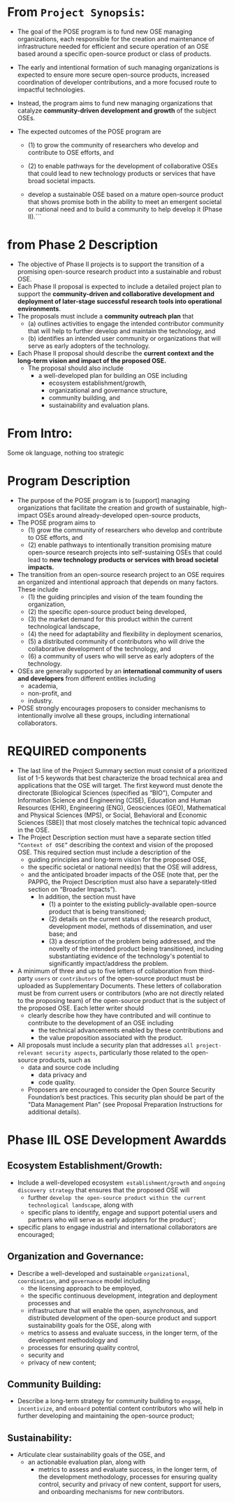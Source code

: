 # From `Project Synopsis`:

- The goal of the POSE program is to fund new OSE managing organizations, each responsible for the creation and maintenance of infrastructure needed for efficient and secure operation of an OSE based around a specific open-source product or class of products. 

- The early and intentional formation of such managing organizations is expected to ensure more secure open-source products, increased coordination of developer contributions, and a more focused route to impactful technologies. 

- Instead, the program aims to fund new managing organizations that catalyze **community-driven development and growth** of the subject OSEs. 

- The expected outcomes of the POSE program are 
  - (1) to grow the community of researchers who develop and contribute to OSE efforts, and 
  - (2) to enable pathways for the development of collaborative OSEs that could lead to new technology products or services that have broad societal impacts. 
  
  - develop a sustainable OSE based on a mature open-source product that shows promise both in the ability to meet an emergent societal or national need and to build a community to help develop it (Phase II).```


# from Phase 2 Description

- The objective of Phase II projects is to support the transition of a promising open-source research product into a sustainable and robust OSE. 
- Each Phase II proposal is expected to include a detailed project plan to support the **community-driven and collaborative development and deployment of later-stage successful research tools into operational environments**. 
- The proposals must include a **community outreach plan** that 
  - (a) outlines activities to engage the intended contributor community that will help to further develop and maintain the technology, and 
  - (b) identifies an intended user community or organizations that will serve as early adopters of the technology. 
- Each Phase II proposal should describe the **current context and the long-term vision and impact of the proposed OSE.**
  - The proposal should also include
    - a well-developed plan for building an OSE including 
      - ecosystem establishment/growth,
      - organizational and governance structure,
      - community building, and
      - sustainability and evaluation plans.

# From Intro:

Some ok language, nothing too strategic

# Program Description 

- The purpose of the POSE program is to [support] managing organizations that facilitate the creation and growth of sustainable, high-impact OSEs around already-developed open-source products,  
- The POSE program aims to 
  - (1) grow the community of researchers who develop and contribute to OSE efforts, and
  - (2) enable pathways to intentionally transition promising mature open-source research projects into self-sustaining OSEs that could lead to **new technology products or services with broad societal impacts.**
- The transition from an open-source research project to an OSE requires an organized and intentional approach that depends on many factors. These include 
  - (1) the guiding principles and vision of the team founding the organization, 
  - (2) the specific open-source product being developed, 
  - (3) the market demand for this product within the current technological landscape, 
  - (4) the need for adaptability and flexibility in deployment scenarios, 
  - (5) a distributed community of contributors who will drive the collaborative development of the technology, and 
  - (6) a community of users who will serve as early adopters of the technology. 
- OSEs are generally supported by an **international community of users and developers** from different entities including
  - academia,
  - non-profit, and 
  - industry. 
- POSE strongly encourages proposers to consider mechanisms to intentionally involve all these groups, including international collaborators.
# REQUIRED components

- The last line of the Project Summary section must consist of a prioritized list of 1-5 keywords that best characterize the broad technical area and applications that the OSE will target. The first keyword must denote the directorate [Biological Sciences (specified as “BIO”), Computer and Information Science and Engineering (CISE), Education and Human Resources (EHR), Engineering (ENG), Geosciences (GEO), Mathematical and Physical Sciences (MPS), or Social, Behavioral and Economic Sciences (SBE)] that most closely matches the technical topic advanced in the OSE.
- The Project Description section must have a separate section titled `“Context of OSE”` describing the context and vision of the proposed OSE. This required section must include a description of the
  - guiding principles and long-term vision for the proposed OSE, 
  - the specific societal or national need(s) that the OSE will address, 
  - and the anticipated broader impacts of the OSE (note that, per the PAPPG, the Project Description must also have a separately-titled section on “Broader Impacts”). 
    - In addition, the section must have 
      - (1) a pointer to the existing publicly-available open-source product that is being transitioned; 
      - (2) details on the current status of the research product, development model, methods of dissemination, and user base; and 
      - (3) a description of the problem being addressed, and the novelty of the intended product being transitioned, including substantiating evidence of the technology's potential to significantly impact/address the problem. 
- A minimum of three and up to five letters of collaboration from third-party `users` or `contributors` of the open-source product must be uploaded as Supplementary Documents. These letters of collaboration must be from current users or contributors (who are not directly related to the proposing team) of the open-source product that is the subject of the proposed OSE. Each letter writer should 
  - clearly describe how they have contributed and will continue to contribute to the development of an OSE including 
    - the technical advancements enabled by these contributions and 
    - the value proposition associated with the product. 
- All proposals must include a security plan that addresses `all project-relevant security aspects`, particularly those related to the open-source products, such as 
  - data and source code including
    - data privacy and
    - code quality. 
  - Proposers are encouraged to consider the Open Source Security Foundation’s best practices. This security plan should be part of the "Data Management Plan" (see Proposal Preparation Instructions for additional details).

# Phase IIL OSE Development Awardds

## Ecosystem Establishment/Growth: 
  - Include a well-developed ecosystem` establishment/growth` and `ongoing discovery strategy` that ensures that the proposed OSE will 
    - further `develop the open-source product within the current technological landscape`, along with
    - specific plans to identify, engage and support potential users and partners who will serve as early adopters for the product`; 
  - specific plans to engage industrial and international collaborators are encouraged; 
## Organization and Governance: 
  - Describe a well-developed and sustainable `organizational`, `coordination`, and `governance` model including 
    - the licensing approach to be employed, 
    - the specific continuous development, integration and deployment processes and 
    - infrastructure that will enable the open, asynchronous, and distributed development of the open-source product and support sustainability goals for the OSE, along with 
    - metrics to assess and evaluate success, in the longer term, of the development methodology and 
    - processes for ensuring quality control, 
    - security and
    - privacy of new content;
## Community Building: 
- Describe a long-term strategy for community building to `engage`, `incentivize`, and `onboard` potential content contributors who will help in further developing and maintaining the open-source product;
##  Sustainability: 
- Articulate clear sustainability goals of the OSE, and 
  - an actionable evaluation plan, along with 
    - metrics to assess and evaluate success, in the longer term, of the development methodology, processes for ensuring quality control, security and privacy of new content, support for users, and onboarding mechanisms for new contributors.

